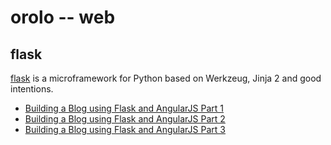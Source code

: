 orolo -- web
============

## flask
[flask](http://flask.pocoo.org/)
is a microframework for Python based on Werkzeug, Jinja 2 and good intentions.

 - [Building a Blog using Flask and AngularJS Part 1](http://tutsbucket.com/tutorials/building-a-blog-using-flask-and-angularjs-part-1/)
 - [Building a Blog using Flask and AngularJS Part 2](http://tutsbucket.com/tutorials/building-a-blog-using-flask-and-angularjs-part-2/)
 - [Building a Blog using Flask and AngularJS Part 3](http://tutsbucket.com/tutorials/building-a-blog-using-flask-and-angularjs-part-3/)
